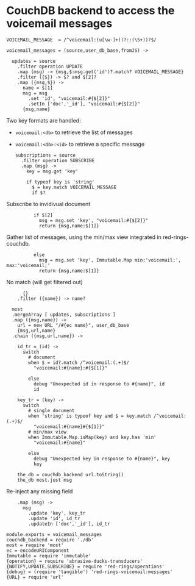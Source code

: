 CouchDB backend to access the voicemail messages
================================================

    VOICEMAIL_MESSAGE  = /^voicemail:(u[\w-]+)(?::(\S+))?$/

    voicemail_messages = (source,user_db_base,fromJS) ->

      updates = source
        .filter operation UPDATE
        .map (msg) -> {msg,$:msg.get('id')?.match? VOICEMAIL_MESSAGE}
        .filter ({$}) -> $? and $[2]?
        .map ({msg,$}) ->
          name = $[1]
          msg = msg
            .set 'id', "voicemail:#{$[2]}"
            .setIn ['doc','_id'], "voicemail:#{$[2]}"
          {msg,name}

Two key formats are handled:
- `voicemail:<db>` to retrieve the list of messages
- `voicemail:<db>:<id>` to retrieve a specific message

      subscriptions = source
        .filter operation SUBSCRIBE
        .map (msg) ->
          key = msg.get 'key'

          if typeof key is 'string'
            $ = key.match VOICEMAIL_MESSAGE
            if $?

Subscribe to invidivual document

              if $[2]
                msg = msg.set 'key', "voicemail:#{$[2]}"
                return {msg,name:$[1]}

Gather list of messages, using the min/max view integrated in red-rings-couchdb.

              else
                msg = msg.set 'key', Immutable.Map min:'voicemail:', max:'voicemail;'
                return {msg,name:$[1]}

No match (will get filtered out)

          {}
        .filter ({name}) -> name?

      most
      .mergeArray [ updates, subscriptions ]
      .map ({msg,name}) ->
        url = new URL "/#{ec name}", user_db_base
        {msg,url,name}
      .chain ({msg,url,name}) ->

        id_tr = (id) ->
          switch
            # document
            when $ = id?.match /^voicemail:(.+)$/
              "voicemail:#{name}:#{$[1]}"

            else
              debug "Unexpected id in response to #{name}", id
              id

        key_tr = (key) ->
          switch
            # single document
            when 'string' is typeof key and $ = key.match /^voicemail:(.+)$/
              "voicemail:#{name}#{$[1]}"
            # min/max view
            when Immutable.Map.isMap(key) and key.has 'min'
              "voicemail:#{name}"

            else
              debug "Unexpected key in response to #{name}", key
              key

        the_db = couchdb_backend url.toString()
        the_db most.just msg

Re-inject any missing field

        .map (msg) ->
          msg
            .update 'key', key_tr
            .update 'id', id_tr
            .updateIn ['doc','_id'], id_tr

    module.exports = voicemail_messages
    couchdb_backend = require './db'
    most = require 'most'
    ec = encodeURIComponent
    Immutable = require 'immutable'
    {operation} = require 'abrasive-ducks-transducers'
    {NOTIFY,UPDATE,SUBSCRIBE} = require 'red-rings/operations'
    {debug} = (require 'tangible') 'red-rings-voicemail:messages'
    {URL} = require 'url'

